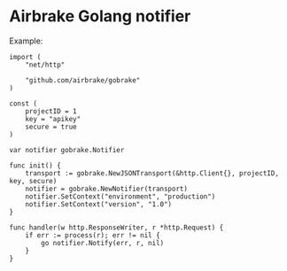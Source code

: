 Airbrake Golang notifier
========================

Example:

    import (
        "net/http"

        "github.com/airbrake/gobrake"
    )

    const (
        projectID = 1
        key = "apikey"
        secure = true
    )

    var notifier gobrake.Notifier

    func init() {
        transport := gobrake.NewJSONTransport(&http.Client{}, projectID, key, secure)
        notifier = gobrake.NewNotifier(transport)
        notifier.SetContext("environment", "production")
        notifier.SetContext("version", "1.0")
    }

    func handler(w http.ResponseWriter, r *http.Request) {
        if err := process(r); err != nil {
            go notifier.Notify(err, r, nil)
        }
    }
